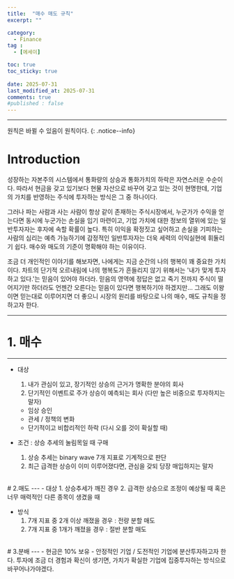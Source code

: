 ```yaml
---
title:  "매수 매도 규칙" 
excerpt: ""

category:
  - Finance
tag :
  - [에세이]

toc: true
toc_sticky: true
 
date: 2025-07-31
last_modified_at: 2025-07-31
comments: true
#published : false
---
```


---

원칙은 바뀔 수 있음이 원칙이다.
{: .notice--info}

# Introduction

성장하는 자본주의 시스템에서 통화량의 상승과 통화가치의 하락은 자연스러운 수순이다. 따라서 현금을 갖고 있기보다 현물 자산으로 바꾸어 갖고 있는 것이 현명한데, 기업의 가치를 반영하는 주식에 투자하는 방식은 그 중 하나이다.

그러나 파는 사람과 사는 사람이 항상 같이 존재하는 주식시장에서, 누군가가 수익을 얻는다면 동시에 누군가는 손실을 입기 마련이고, 기업 가치에 대한 정보의 열위에 있는 일반투자자는 후자에 속할 확률이 높다. 특히 이익을 확정짓고 싶어하고 손실을 기피하는 사람의 심리는 예측 가능하기에 감정적인 일반투자자는 더욱 세력의 이익실현에 휘둘리기 쉽다. 매수와 매도의 기준이 명확해야 하는 이유이다.

조금 더 개인적인 이야기를 해보자면, 나에게는 지금 순간의 나의 행복이 꽤 중요한 가치이다. 차트의 단기적 오르내림에 나의 행복도가 흔들리지 않기 위해서는 '내가 맞게 투자하고 있다.'는 믿음이 있어야 하더라. 믿음의 영역에 정답은 없고 죽기 전까지 주식이 떨어지기만 하더라도 언젠간 오른다는 믿음이 있다면 행복하기야 하겠지만... 그래도 이왕이면 믿는대로 이루어지면 더 좋으니 시장의 원리를 바탕으로 나의 매수, 매도 규칙을 정하고자 한다.
<br>

---


# 1. 매수
---
- 대상
  1. 내가 관심이 있고, 장기적인 상승의 근거가 명확한 분야의 회사
  2. 단기적인 이벤트로 주가 상승이 예측되는 회사 (다만 높은 비중으로 투자하지는 말자)
    - 임상 승인
    - 관세 / 정책의 변화
    - 단기적이고 비합리적인 하락 (다시 오를 것이 확실할 때)

- 조건 : 상승 추세의 눌림목일 때 구매
  1. 상승 추세는 binary wave 7개 지표로 기계적으로 판단
  2. 최근 급격한 상승이 이미 이루어졌다면, 관심을 갖되 당장 매입하지는 말자
   
<br>
# 2.매도
---
- 대상
  1. 상승추세가 깨진 경우 
  2. 급격한 상승으로 조정이 예상될 때 혹은 너무 매력적인 다른 종목이 생겼을 때

- 방식
  1. 7개 지표 중 2개 이상 깨졌을 경우 : 전량 분할 매도
  2. 7개 지표 중 1개가 깨졌을 경우 : 절반 분할 매도
<br>
# 3.분배
---
- 현금은 10% 보유
- 안정적인 기업 / 도전적인 기업에 분산투자하고자 한다. 투자에 조금 더 경험과 확신이 생기면, 가치가 확실한 기업에 집중투자하는 방식으로 바꾸어나가야겠다.